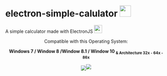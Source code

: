 <h1> electron-simple-calulator <a href="#" /><img width="35PX" src="https://upload.wikimedia.org/wikipedia/commons/thumb/9/91/Electron_Software_Framework_Logo.svg/1200px-Electron_Software_Framework_Logo.svg.png"></img></a></h1>

<p>A simple calculator made with ElectronJS
<a href="#" /><img width="25" src="https://upload.wikimedia.org/wikipedia/commons/thumb/9/91/Electron_Software_Framework_Logo.svg/1200px-Electron_Software_Framework_Logo.svg.png"></img></a></p>

<p align="center">Compatible with this Operating System:</p>
<p align="center"><b> Windows 7 / Window 8 /Window 8.1 / Window 10 <sub>& Architecture 32x - 64x - 86x</b></sub></p>

<a href="https://github.com/AfiCookie/electron-simple-calulator/releases/download/0.0.4/SimpleCalculatorInstaller.exe" />
<p align="center"><img align="center" src="https://i.imgur.com/ujuyDqs.png"></img><img src="https://img.icons8.com/all/500/cursor.png"></img></p>
